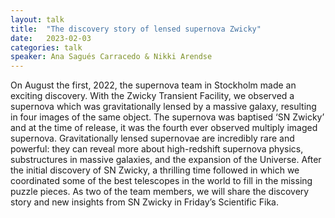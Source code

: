 ```yaml
---
layout: talk
title:  "The discovery story of lensed supernova Zwicky"
date:   2023-02-03
categories: talk
speaker: Ana Sagués Carracedo & Nikki Arendse
---
```

On August the first, 2022, the supernova team in Stockholm made an exciting discovery. With the Zwicky Transient Facility, we observed a supernova which was gravitationally lensed by a massive galaxy, resulting in four images of the same object. The supernova was baptised ‘SN Zwicky’ and at the time of release, it was the fourth ever observed multiply imaged supernova. Gravitationally lensed supernovae are incredibly rare and powerful: they can reveal more about high-redshift supernova physics, substructures in massive galaxies, and the expansion of the Universe. After the initial discovery of SN Zwicky, a thrilling time followed in which we coordinated some of the best telescopes in the world to fill in the missing puzzle pieces. As two of the team members, we will share the discovery story and new insights from SN Zwicky in Friday’s Scientific Fika.
